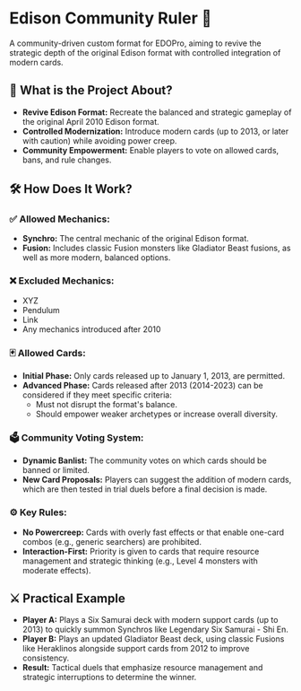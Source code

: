 # Edison Community Ruler 📜

A community-driven custom format for EDOPro, aiming to revive the strategic depth of the original Edison format with controlled integration of modern cards.

## 🎯 What is the Project About?

*   **Revive Edison Format:** Recreate the balanced and strategic gameplay of the original April 2010 Edison format.
*   **Controlled Modernization:** Introduce modern cards (up to 2013, or later with caution) while avoiding power creep.
*   **Community Empowerment:** Enable players to vote on allowed cards, bans, and rule changes.

## 🛠️ How Does It Work?

### ✅ Allowed Mechanics:

*   **Synchro:** The central mechanic of the original Edison format.
*   **Fusion:** Includes classic Fusion monsters like Gladiator Beast fusions, as well as more modern, balanced options.

### ❌ Excluded Mechanics:

*   XYZ
*   Pendulum
*   Link
*   Any mechanics introduced after 2010

### 🃏 Allowed Cards:

*   **Initial Phase:** Only cards released up to January 1, 2013, are permitted.
*   **Advanced Phase:** Cards released after 2013 (2014-2023) can be considered if they meet specific criteria:
    *   Must not disrupt the format's balance.
    *   Should empower weaker archetypes or increase overall diversity.

### 🗳️ Community Voting System:

*   **Dynamic Banlist:** The community votes on which cards should be banned or limited.
*   **New Card Proposals:** Players can suggest the addition of modern cards, which are then tested in trial duels before a final decision is made.

### ⚙️ Key Rules:

*   **No Powercreep:** Cards with overly fast effects or that enable one-card combos (e.g., generic searchers) are prohibited.
*   **Interaction-First:** Priority is given to cards that require resource management and strategic thinking (e.g., Level 4 monsters with moderate effects).

## ⚔️ Practical Example

*   **Player A:** Plays a Six Samurai deck with modern support cards (up to 2013) to quickly summon Synchros like Legendary Six Samurai - Shi En.
*   **Player B:** Plays an updated Gladiator Beast deck, using classic Fusions like Heraklinos alongside support cards from 2012 to improve consistency.
*   **Result:** Tactical duels that emphasize resource management and strategic interruptions to determine the winner.

